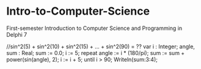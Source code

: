 # Intro-to-Computer-Science
First-semester Introduction to Computer Science and Programming in Delphi 7

  //sin^2(5) + sin^2(10) + sin^2(15) + ... + sin^2(90) = ??
  var i : Integer;
    angle, sum : Real;
  sum := 0.0;
  i := 5;
  repeat
    angle := i * (180/pi);
    sum := sum + power(sin(angle), 2);
    i := i + 5;
  until i > 90;
  Writeln(sum:3:4);
